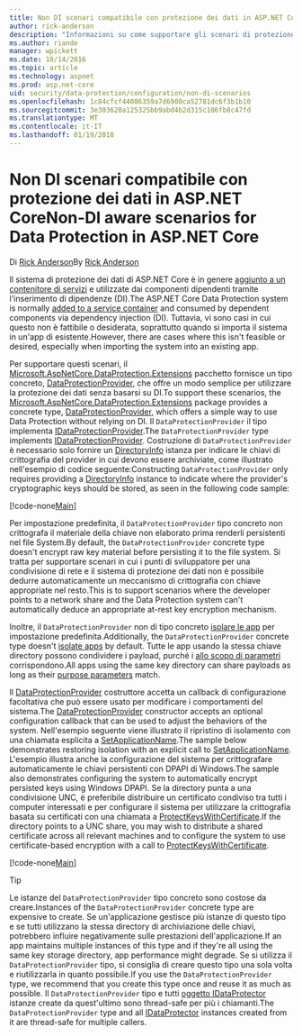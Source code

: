 ```yaml
---
title: Non DI scenari compatibile con protezione dei dati in ASP.NET Core
author: rick-anderson
description: "Informazioni su come supportare gli scenari di protezione dati in cui non è possibile o non si desidera utilizzare un servizio fornito dall'inserimento di dipendenze."
ms.author: riande
manager: wpickett
ms.date: 10/14/2016
ms.topic: article
ms.technology: aspnet
ms.prod: asp.net-core
uid: security/data-protection/configuration/non-di-scenarios
ms.openlocfilehash: 1c84cfcf44086359a7d6900ca52781dc6f3b1b10
ms.sourcegitcommit: 3e303620a125325bb9abd4b2d315c106fb8c47fd
ms.translationtype: MT
ms.contentlocale: it-IT
ms.lasthandoff: 01/19/2018
---
```

# <a name="non-di-aware-scenarios-for-data-protection-in-aspnet-core"></a><span data-ttu-id="530a7-103">Non DI scenari compatibile con protezione dei dati in ASP.NET Core</span><span class="sxs-lookup"><span data-stu-id="530a7-103">Non-DI aware scenarios for Data Protection in ASP.NET Core</span></span>

<span data-ttu-id="530a7-104">Di [Rick Anderson](https://twitter.com/RickAndMSFT)</span><span class="sxs-lookup"><span data-stu-id="530a7-104">By [Rick Anderson](https://twitter.com/RickAndMSFT)</span></span>

<span data-ttu-id="530a7-105">Il sistema di protezione dei dati di ASP.NET Core è in genere [aggiunto a un contenitore di servizi](xref:security/data-protection/consumer-apis/overview) e utilizzate dai componenti dipendenti tramite l'inserimento di dipendenze (DI).</span><span class="sxs-lookup"><span data-stu-id="530a7-105">The ASP.NET Core Data Protection system is normally [added to a service container](xref:security/data-protection/consumer-apis/overview) and consumed by dependent components via dependency injection (DI).</span></span> <span data-ttu-id="530a7-106">Tuttavia, vi sono casi in cui questo non è fattibile o desiderata, soprattutto quando si importa il sistema in un'app di esistente.</span><span class="sxs-lookup"><span data-stu-id="530a7-106">However, there are cases where this isn't feasible or desired, especially when importing the system into an existing app.</span></span>

<span data-ttu-id="530a7-107">Per supportare questi scenari, il [Microsoft.AspNetCore.DataProtection.Extensions](https://www.nuget.org/packages/Microsoft.AspNetCore.DataProtection.Extensions/) pacchetto fornisce un tipo concreto, [DataProtectionProvider](/dotnet/api/Microsoft.AspNetCore.DataProtection.DataProtectionProvider), che offre un modo semplice per utilizzare la protezione dei dati senza basarsi su DI.</span><span class="sxs-lookup"><span data-stu-id="530a7-107">To support these scenarios, the [Microsoft.AspNetCore.DataProtection.Extensions](https://www.nuget.org/packages/Microsoft.AspNetCore.DataProtection.Extensions/) package provides a concrete type, [DataProtectionProvider](/dotnet/api/Microsoft.AspNetCore.DataProtection.DataProtectionProvider), which offers a simple way to use Data Protection without relying on DI.</span></span> <span data-ttu-id="530a7-108">Il `DataProtectionProvider` il tipo implementa [IDataProtectionProvider](/dotnet/api/microsoft.aspnetcore.dataprotection.idataprotectionprovider).</span><span class="sxs-lookup"><span data-stu-id="530a7-108">The `DataProtectionProvider` type implements [IDataProtectionProvider](/dotnet/api/microsoft.aspnetcore.dataprotection.idataprotectionprovider).</span></span> <span data-ttu-id="530a7-109">Costruzione di `DataProtectionProvider` è necessario solo fornire un [DirectoryInfo](/dotnet/api/system.io.directoryinfo) istanza per indicare le chiavi di crittografia del provider in cui devono essere archiviate, come illustrato nell'esempio di codice seguente:</span><span class="sxs-lookup"><span data-stu-id="530a7-109">Constructing `DataProtectionProvider` only requires providing a [DirectoryInfo](/dotnet/api/system.io.directoryinfo) instance to indicate where the provider's cryptographic keys should be stored, as seen in the following code sample:</span></span>

[!code-none[Main](non-di-scenarios/_static/nodisample1.cs)]

<span data-ttu-id="530a7-110">Per impostazione predefinita, il `DataProtectionProvider` tipo concreto non crittografa il materiale della chiave non elaborato prima renderli persistenti nel file System.</span><span class="sxs-lookup"><span data-stu-id="530a7-110">By default, the `DataProtectionProvider` concrete type doesn't encrypt raw key material before persisting it to the file system.</span></span> <span data-ttu-id="530a7-111">Si tratta per supportare scenari in cui i punti di sviluppatore per una condivisione di rete e il sistema di protezione dei dati non è possibile dedurre automaticamente un meccanismo di crittografia con chiave appropriate nel resto.</span><span class="sxs-lookup"><span data-stu-id="530a7-111">This is to support scenarios where the developer points to a network share and the Data Protection system can't automatically deduce an appropriate at-rest key encryption mechanism.</span></span>

<span data-ttu-id="530a7-112">Inoltre, il `DataProtectionProvider` non di tipo concreto [isolare le app](xref:security/data-protection/configuration/overview#per-application-isolation) per impostazione predefinita.</span><span class="sxs-lookup"><span data-stu-id="530a7-112">Additionally, the `DataProtectionProvider` concrete type doesn't [isolate apps](xref:security/data-protection/configuration/overview#per-application-isolation) by default.</span></span> <span data-ttu-id="530a7-113">Tutte le app usando la stessa chiave directory possono condividere i payload, purché i [allo scopo di parametri](xref:security/data-protection/consumer-apis/purpose-strings) corrispondono.</span><span class="sxs-lookup"><span data-stu-id="530a7-113">All apps using the same key directory can share payloads as long as their [purpose parameters](xref:security/data-protection/consumer-apis/purpose-strings) match.</span></span>

<span data-ttu-id="530a7-114">Il [DataProtectionProvider](/dotnet/api/microsoft.aspnetcore.dataprotection.dataprotectionprovider) costruttore accetta un callback di configurazione facoltativa che può essere usato per modificare i comportamenti del sistema.</span><span class="sxs-lookup"><span data-stu-id="530a7-114">The [DataProtectionProvider](/dotnet/api/microsoft.aspnetcore.dataprotection.dataprotectionprovider) constructor accepts an optional configuration callback that can be used to adjust the behaviors of the system.</span></span> <span data-ttu-id="530a7-115">Nell'esempio seguente viene illustrato il ripristino di isolamento con una chiamata esplicita a [SetApplicationName](/dotnet/api/microsoft.aspnetcore.dataprotection.dataprotectionbuilderextensions.setapplicationname).</span><span class="sxs-lookup"><span data-stu-id="530a7-115">The sample below demonstrates restoring isolation with an explicit call to [SetApplicationName](/dotnet/api/microsoft.aspnetcore.dataprotection.dataprotectionbuilderextensions.setapplicationname).</span></span> <span data-ttu-id="530a7-116">L'esempio illustra anche la configurazione del sistema per crittografare automaticamente le chiavi persistenti con DPAPI di Windows.</span><span class="sxs-lookup"><span data-stu-id="530a7-116">The sample also demonstrates configuring the system to automatically encrypt persisted keys using Windows DPAPI.</span></span> <span data-ttu-id="530a7-117">Se la directory punta a una condivisione UNC, è preferibile distribuire un certificato condiviso tra tutti i computer interessati e per configurare il sistema per utilizzare la crittografia basata su certificati con una chiamata a [ProtectKeysWithCertificate](/dotnet/api/microsoft.aspnetcore.dataprotection.dataprotectionbuilderextensions.protectkeyswithcertificate).</span><span class="sxs-lookup"><span data-stu-id="530a7-117">If the directory points to a UNC share, you may wish to distribute a shared certificate across all relevant machines and to configure the system to use certificate-based encryption with a call to [ProtectKeysWithCertificate](/dotnet/api/microsoft.aspnetcore.dataprotection.dataprotectionbuilderextensions.protectkeyswithcertificate).</span></span>

[!code-none[Main](non-di-scenarios/_static/nodisample2.cs)]

> [!TIP]
> <span data-ttu-id="530a7-118">Le istanze del `DataProtectionProvider` tipo concreto sono costose da creare.</span><span class="sxs-lookup"><span data-stu-id="530a7-118">Instances of the `DataProtectionProvider` concrete type are expensive to create.</span></span> <span data-ttu-id="530a7-119">Se un'applicazione gestisce più istanze di questo tipo e se tutti utilizzano la stessa directory di archiviazione delle chiavi, potrebbero influire negativamente sulle prestazioni dell'applicazione.</span><span class="sxs-lookup"><span data-stu-id="530a7-119">If an app maintains multiple instances of this type and if they're all using the same key storage directory, app performance might degrade.</span></span> <span data-ttu-id="530a7-120">Se si utilizza il `DataProtectionProvider` tipo, si consiglia di creare questo tipo una sola volta e riutilizzarla in quanto possibile.</span><span class="sxs-lookup"><span data-stu-id="530a7-120">If you use the `DataProtectionProvider` type, we recommend that you create this type once and reuse it as much as possible.</span></span> <span data-ttu-id="530a7-121">Il `DataProtectionProvider` tipo e tutti [oggetto IDataProtector](/dotnet/api/microsoft.aspnetcore.dataprotection.idataprotector) istanze create da quest'ultimo sono thread-safe per più i chiamanti.</span><span class="sxs-lookup"><span data-stu-id="530a7-121">The `DataProtectionProvider` type and all [IDataProtector](/dotnet/api/microsoft.aspnetcore.dataprotection.idataprotector) instances created from it are thread-safe for multiple callers.</span></span>
